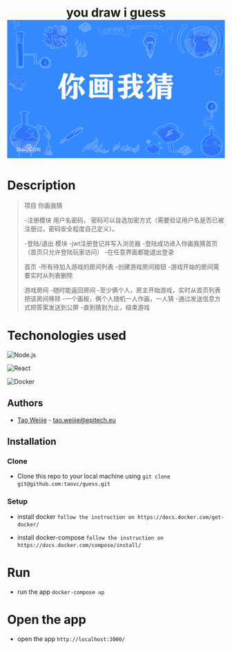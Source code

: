 <h1 align="center">
    you draw i guess
    <div>
        <a><img src="myapp/src/Assets/home.jpeg"
       title="guess" alt="guess"></a>
    </div>
</h1>

# Description

> 项目 你画我猜
>
> -注册模块
> 用户名密码， 密码可以自选加密方式（需要验证用户名是否已被注册过，密码安全程度自己定义）。
>
> -登陆/退出 模块
> -jwt注册登记并写入浏览器
> -登陆成功进入你画我猜首页（首页只允许登陆玩家访问）
> -在任意界面都能退出登录
>
> 首页
> -所有待加入游戏的房间列表
> -创建游戏房间按钮
> -游戏开始的房间需要实时从列表删除
>
> 游戏房间
> -随时能返回房间
> -至少俩个人，房主开始游戏，实时从首页列表把该房间移除
> -一个画板，俩个人随机一人作画，一人猜
> -通过发送信息方式把答案发送到公屏
> -直到猜到为止，结束游戏

# Techonologies used

![Node.js](https://img.shields.io/badge/Node.js-43853D?style=for-the-badge&logo=node.js&logoColor=white)

![React](https://img.shields.io/badge/-ReactJs-61DAFB?logo=react&logoColor=white&style=for-the-badge)

![Docker](https://img.shields.io/badge/docker-%230db7ed.svg?style=for-the-badge&logo=docker&logoColor=white)

## Authors

- [Tao Weijie](https://github.com/taovc) - tao.weijie@epitech.eu

## Installation

### Clone

- Clone this repo to your local machine using
 `git clone git@github.com:taovc/guess.git`

### Setup

- install docker
 `follow the instruction on https://docs.docker.com/get-docker/`


- install docker-compose
    `follow the instruction on https://docs.docker.com/compose/install/`

# Run

- run the app
    `docker-compose up`

# Open the app

- open the app
    `http://localhost:3000/`